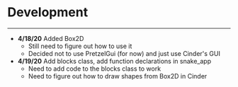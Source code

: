 # Development

---
- **4/18/20** Added Box2D
   - Still need to figure out how to use it
   - Decided not to use PretzelGui (for now) and just use Cinder's GUI
- **4/19/20** Add blocks class, add function declarations in snake_app
   - Need to add code to the blocks class to work
   - Need to figure out how to draw shapes from Box2D in Cinder
